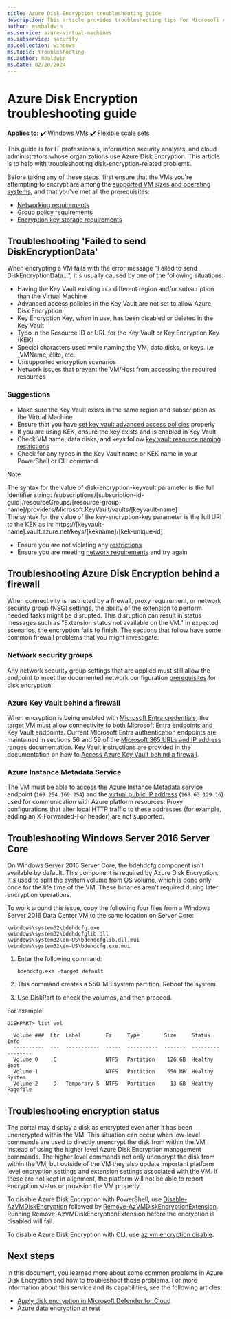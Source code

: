```yaml
---
title: Azure Disk Encryption troubleshooting guide
description: This article provides troubleshooting tips for Microsoft Azure Disk Encryption for Windows VMs.
author: msmbaldwin
ms.service: azure-virtual-machines
ms.subservice: security
ms.collection: windows
ms.topic: troubleshooting
ms.author: mbaldwin
ms.date: 02/20/2024
---
```

# Azure Disk Encryption troubleshooting guide

**Applies to:** :heavy_check_mark: Windows VMs :heavy_check_mark: Flexible scale sets 

This guide is for IT professionals, information security analysts, and cloud administrators whose organizations use Azure Disk Encryption. This article is to help with troubleshooting disk-encryption-related problems.

Before taking any of these steps, first ensure that the VMs you're attempting to encrypt are among the [supported VM sizes and operating systems](disk-encryption-overview.md#supported-vms-and-operating-systems), and that you've met all the prerequisites:

- [Networking requirements](disk-encryption-overview.md#networking-requirements)
- [Group policy requirements](disk-encryption-overview.md#group-policy-requirements)
- [Encryption key storage requirements](disk-encryption-overview.md#encryption-key-storage-requirements)

## Troubleshooting 'Failed to send DiskEncryptionData'

When encrypting a VM fails with the error message "Failed to send DiskEncryptionData...", it's usually caused by one of the following situations:

- Having the Key Vault existing in a different region and/or subscription than the Virtual Machine
- Advanced access policies in the Key Vault are not set to allow Azure Disk Encryption
- Key Encryption Key, when in use, has been disabled or deleted in the Key Vault
- Typo in the Resource ID or URL for the Key Vault or Key Encryption Key (KEK)
- Special characters used while naming the VM, data disks, or keys. i.e _VMName, élite, etc.
- Unsupported encryption scenarios
- Network issues that prevent the VM/Host from accessing the required resources

### Suggestions

- Make sure the Key Vault exists in the same region and subscription as the Virtual Machine
- Ensure that you have [set key vault advanced access policies](disk-encryption-key-vault.yml#set-key-vault-advanced-access-policies) properly
- If you are using KEK, ensure the key exists and is enabled in Key Vault
- Check VM name, data disks, and keys follow [key vault resource naming restrictions](../../azure-resource-manager/management/resource-name-rules.md#microsoftkeyvault)
- Check for any typos in the Key Vault name or KEK name in your PowerShell or CLI command
>[!NOTE]
   > The syntax for the value of disk-encryption-keyvault parameter is the full identifier string:
/subscriptions/[subscription-id-guid]/resourceGroups/[resource-group-name]/providers/Microsoft.KeyVault/vaults/[keyvault-name]</br>
   > The syntax for the value of the key-encryption-key parameter is the full URI to the KEK as in:
https://[keyvault-name].vault.azure.net/keys/[kekname]/[kek-unique-id]
- Ensure you are not violating any [restrictions](disk-encryption-windows.md#restrictions)
- Ensure you are meeting [network requirements](disk-encryption-overview.md#networking-requirements) and try again

## Troubleshooting Azure Disk Encryption behind a firewall

When connectivity is restricted by a firewall, proxy requirement, or network security group (NSG) settings, the ability of the extension to perform needed tasks might be disrupted. This disruption can result in status messages such as "Extension status not available on the VM." In expected scenarios, the encryption fails to finish. The sections that follow have some common firewall problems that you might investigate.

### Network security groups
Any network security group settings that are applied must still allow the endpoint to meet the documented network configuration [prerequisites](disk-encryption-overview.md#networking-requirements) for disk encryption.

### Azure Key Vault behind a firewall

When encryption is being enabled with [Microsoft Entra credentials](disk-encryption-windows-aad.md#), the target VM must allow connectivity to both Microsoft Entra endpoints and Key Vault endpoints. Current Microsoft Entra authentication endpoints are maintained in sections 56 and 59 of the [Microsoft 365 URLs and IP address ranges](/microsoft-365/enterprise/urls-and-ip-address-ranges) documentation. Key Vault instructions are provided in the documentation on how to [Access Azure Key Vault behind a firewall](/azure/key-vault/general/access-behind-firewall).

### Azure Instance Metadata Service 
The VM must be able to access the [Azure Instance Metadata service](../windows/instance-metadata-service.md) endpoint (`169.254.169.254`) and the [virtual public IP address](../../virtual-network/what-is-ip-address-168-63-129-16.md) (`168.63.129.16`) used for communication with Azure platform resources. Proxy configurations that alter local HTTP traffic to these addresses (for example, adding an X-Forwarded-For header) are not supported.

## Troubleshooting Windows Server 2016 Server Core

On Windows Server 2016 Server Core, the bdehdcfg component isn't available by default. This component is required by Azure Disk Encryption. It's used to split the system volume from OS volume, which is done only once for the life time of the VM. These binaries aren't required during later encryption operations.

To work around this issue, copy the following four files from a Windows Server 2016 Data Center VM to the same location on Server Core:

   ```
   \windows\system32\bdehdcfg.exe
   \windows\system32\bdehdcfglib.dll
   \windows\system32\en-US\bdehdcfglib.dll.mui
   \windows\system32\en-US\bdehdcfg.exe.mui
   ```

1. Enter the following command:

   ```
   bdehdcfg.exe -target default
   ```

1. This command creates a 550-MB system partition. Reboot the system.

1. Use DiskPart to check the volumes, and then proceed.  

For example:

```
DISKPART> list vol

  Volume ###  Ltr  Label        Fs     Type        Size     Status     Info
  ----------  ---  -----------  -----  ----------  -------  ---------  --------
  Volume 0     C                NTFS   Partition    126 GB  Healthy    Boot
  Volume 1                      NTFS   Partition    550 MB  Healthy    System
  Volume 2     D   Temporary S  NTFS   Partition     13 GB  Healthy    Pagefile
```

## Troubleshooting encryption status

The portal may display a disk as encrypted even after it has been unencrypted within the VM.  This situation can occur when low-level commands are used to directly unencrypt the disk from within the VM, instead of using the higher level Azure Disk Encryption management commands.  The higher level commands not only unencrypt the disk from within the VM, but outside of the VM they also update important platform level encryption settings and extension settings associated with the VM.  If these are not kept in alignment, the platform will not be able to report encryption status or provision the VM properly.

To disable Azure Disk Encryption with PowerShell, use [Disable-AzVMDiskEncryption](/powershell/module/az.compute/disable-azvmdiskencryption) followed by [Remove-AzVMDiskEncryptionExtension](/powershell/module/az.compute/remove-azvmdiskencryptionextension). Running Remove-AzVMDiskEncryptionExtension before the encryption is disabled will fail.

To disable Azure Disk Encryption with CLI, use [az vm encryption disable](/cli/azure/vm/encryption). 

## Next steps

In this document, you learned more about some common problems in Azure Disk Encryption and how to troubleshoot those problems. For more information about this service and its capabilities, see the following articles:

- [Apply disk encryption in Microsoft Defender for Cloud](../../security-center/asset-inventory.md)
- [Azure data encryption at rest](../../security/fundamentals/encryption-atrest.md)
